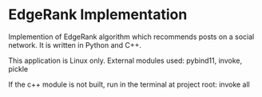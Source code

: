 # EdgeRank Implementation
Implemention of EdgeRank algorithm which recommends posts on a social network. It is written in Python and C++.

This application is Linux only.
External modules used:
    pybind11, invoke, pickle

If the c++ module is not built, run in the terminal at project root:
    invoke all